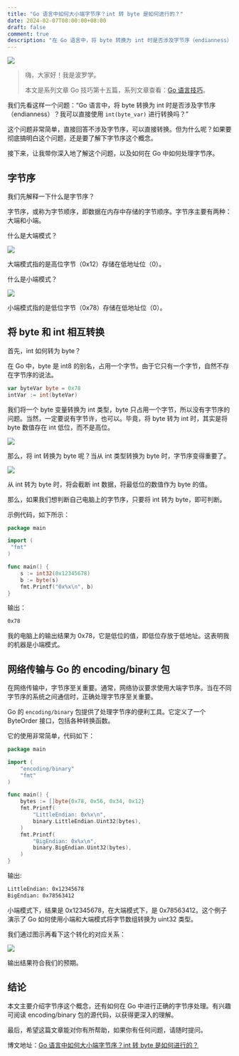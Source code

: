 ```yaml
---
title: "Go 语言中如何大小端字节序？int 转 byte 是如何进行的？"
date: 2024-02-07T08:00:00+08:00
draft: false
comment: true
description: "在 Go 语言中，将 byte 转换为 int 时是否涉及字节序（endianness）？我可以直接使用 `int(byte_var)` 进行转换吗？"
---
```


![](https://cdn.jsdelivr.net/gh/poloxue/images@2024-02/2024-02-07-big-little-endian-in-golang-01.png)

> 嗨，大家好！我是波罗学。
>
> 本文是系列文章 Go 技巧第十五篇，系列文章查看：[Go 语言技巧](https://mp.weixin.qq.com/mp/appmsgalbum?__biz=MzI0MzE2NTY2MA==&action=getalbum&album_id=3291066778475053060#wechat_redirect)。

我们先看这样一个问题：“Go 语言中，将 byte 转换为 int 时是否涉及字节序（endianness）？我可以直接使用 `int(byte_var)` 进行转换吗？”

这个问题非常简单，直接回答不涉及字节序，可以直接转换。但为什么呢？如果要彻底搞明白这个问题，还是要了解下字节序这个概念。

接下来，让我带你深入地了解这个问题，以及如何在 Go 中如何处理字节序。

## 字节序

我们先解释一下什么是字节序？

字节序，或称为字节顺序，即数据在内存中存储的字节顺序。字节序主要有两种：大端和小端。

什么是大端模式？

![](https://cdn.jsdelivr.net/gh/poloxue/images@2024-02/2024-02-07-big-little-endian-in-golang-03.png)

大端模式指的是高位字节（0x12）存储在低地址位（0）。

什么是小端模式？

![](https://cdn.jsdelivr.net/gh/poloxue/images@2024-02/2024-02-07-big-little-endian-in-golang-02.png)

小端模式指的是低位字节（0x78）存储在低地址位（0）。

## 将 byte 和 int 相互转换

首先，int 如何转为 byte？

在 Go 中，byte 是 int8 的别名，占用一个字节。由于它只有一个字节，自然不存在字节序的说法。

```go
var byteVar byte = 0x78
intVar := int(byteVar)
```
我们将一个 byte 变量转换为 int 类型，byte 只占用一个字节，所以没有字节序的问题。当然，一定要说有字节许，也可以。毕竟，将 byte 转为 int 时，其实是将 byte 数值存在 int 低位，而不是高位。

![](https://cdn.jsdelivr.net/gh/poloxue/images@2024-02/2024-02-07-big-little-endian-in-golang-05-v1.png)

那么，将 int 转换为 byte 呢？当从 int 类型转换为 byte 时，字节序变得重要了。

![](https://cdn.jsdelivr.net/gh/poloxue/images@2024-02/2024-02-07-big-little-endian-in-golang-04.png)

从 int 转为 byte 时，将会截断 int 数据，将最低位的数值作为 byte 的值。

那么，如果我们想判断自己电脑上的字节序，只要将 int 转为 byte，即可判断。

示例代码，如下所示：

```go
package main

import (
 "fmt"
)

func main() {
    s := int32(0x12345678)
    b := byte(s)
    fmt.Printf("0x%x\n", b)
}
```

输出：

```bash
0x78
```

我的电脑上的输出结果为 0x78，它是低位的值，即低位存放于低地址。这表明我的机器是小端模式。

## 网络传输与 Go 的 encoding/binary 包

在网络传输中，字节序至关重要。通常，网络协议要求使用大端字节序。当在不同字节序的系统之间通信时，正确处理字节序至关重要。

Go 的 `encoding/binary` 包提供了处理字节序的便利工具。它定义了一个 ByteOrder 接口，包括各种转换函数。

它的使用非常简单，代码如下：

```go
package main

import (
    "encoding/binary"
    "fmt"
)

func main() {
    bytes := []byte{0x78, 0x56, 0x34, 0x12}
    fmt.Printf(
        "LittleEndian: 0x%x\n",
        binary.LittleEndian.Uint32(bytes),
    )
    fmt.Printf(
        "BigEndian: 0x%x\n",
        binary.BigEndian.Uint32(bytes),
    )
}
```

输出:

```bash
LittleEndian: 0x12345678
BigEndian: 0x78563412
```

小端模式下，结果是 0x12345678，在大端模式下，是 0x78563412。这个例子演示了 Go 如何使用小端和大端模式将字节数组转换为 uint32 类型。

我们通过图示再看下这个转化的对应关系：

![](https://cdn.jsdelivr.net/gh/poloxue/images@2024-02/2024-02-07-big-little-endian-in-golang-06.png)

输出结果符合我们的预期。

## 结论

本文主要介绍字节序这个概念，还有如何在 Go 中进行正确的字节序处理。有兴趣可阅读 encoding/binary 包的源代码，以获得更深入的理解。

最后，希望这篇文章能对你有所帮助，如果你有任何问题，请随时提问。

博文地址：[Go 语言中如何大小端字节序？int 转 byte 是如何进行的？](https://www.poloxue.com/posts/2024-02-07-big-little-endian-in-golang/)
